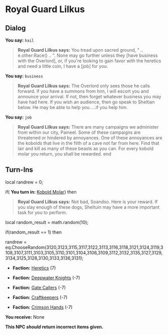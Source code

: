 # Royal Guard Lilkus
## Dialog

**You say:** `hail`



>**Royal Guard Lilkus says:** You tread upon sacred ground, " .. e.other:Race() .. ". None may go further unless they [have business with the Overlord], or, if you're looking to gain favor with the heretics and need a little coin, I have a [job] for you.

**You say:** `business`



>**Royal Guard Lilkus says:** The Overlord only sees those he calls forward. If you have a summons from him, I will escort you and announce your arrival. If not, then forget whatever business you may have had here. If you wish an audience, then go speak to Sheltian below. He may be able to help you.....if you help him.

**You say:** `job`



>**Royal Guard Lilkus says:** There are many campaigns we administer from within our city, Paineel. Some of these campaigns are threatened or hindered by annoyances. One of these annoyances are the kobolds that live in the filth of a cave not far from here. Find that lair and kill as many of these beasts as you can. For every kobold molar you return, you shall be rewarded.
end

## Turn-Ins



local randrew = 0;



if( **You turn in:** [Kobold Molar](/item/1761)) then


>**Royal Guard Lilkus says:** Not bad, Soandso. Here is your reward. If you slay enough of these dogs, Sheltuin may have a more important task for you to perform.


local random_result = math.random(10);


if(random_result == 1) then



randrew = eq.ChooseRandom(3120,3123,3115,3117,3122,3113,3116,3118,3121,3124,3119,3108,3107,3111,3103,3105,3110,3101,3104,3106,3109,3112,3132,3135,3127,3129,3134,3125,3128,3130,3133,3136,3131); 



* __Faction:__ [Heretics](/faction/265) (7)


* __Faction:__ [Deepwater Knights](/faction/242) (-7)


* __Faction:__ [Gate Callers](/faction/254) (-7)


* __Faction:__ [Craftkeepers](/faction/231) (-7)


* __Faction:__ [Crimson Hands](/faction/233) (-7)


 **You receive:** None 

**This NPC *should* return incorrect items given.**
